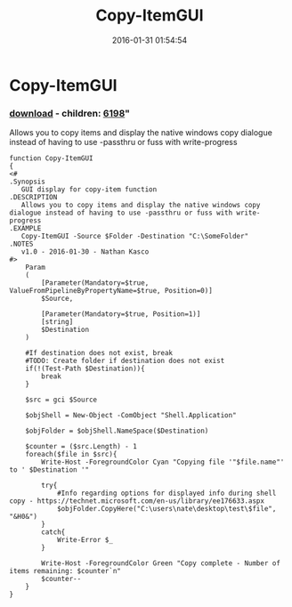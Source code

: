 ﻿---
pid:            6197
parent:         0
children:       6198
poster:         Nathan Kasco
title:          Copy-ItemGUI
date:           2016-01-31 01:54:54
format:         posh
---

# Copy-ItemGUI

### [download](6197.ps1) - children: [6198](6198.md)"

Allows you to copy items and display the native windows copy dialogue instead of having to use -passthru or fuss with write-progress

```posh
function Copy-ItemGUI
{
<#
.Synopsis
   GUI display for copy-item function
.DESCRIPTION
   Allows you to copy items and display the native windows copy dialogue instead of having to use -passthru or fuss with write-progress
.EXAMPLE
   Copy-ItemGUI -Source $Folder -Destination "C:\SomeFolder"
.NOTES
   v1.0 - 2016-01-30 - Nathan Kasco
#>
    Param
    (
        [Parameter(Mandatory=$true, ValueFromPipelineByPropertyName=$true, Position=0)]
        $Source,

        [Parameter(Mandatory=$true, Position=1)]
        [string]
        $Destination
    )

    #If destination does not exist, break
    #TODO: Create folder if destination does not exist
    if(!(Test-Path $Destination)){
        break
    }

    $src = gci $Source

    $objShell = New-Object -ComObject "Shell.Application"

    $objFolder = $objShell.NameSpace($Destination) 

    $counter = ($src.Length) - 1
    foreach($file in $src){
        Write-Host -ForegroundColor Cyan "Copying file '"$file.name"' to ' $Destination '"

        try{
            #Info regarding options for displayed info during shell copy - https://technet.microsoft.com/en-us/library/ee176633.aspx
            $objFolder.CopyHere("C:\users\nate\desktop\test\$file", "&H0&")
        }
        catch{
            Write-Error $_
        }

        Write-Host -ForegroundColor Green "Copy complete - Number of items remaining: $counter`n"
        $counter--
    }
}
```
